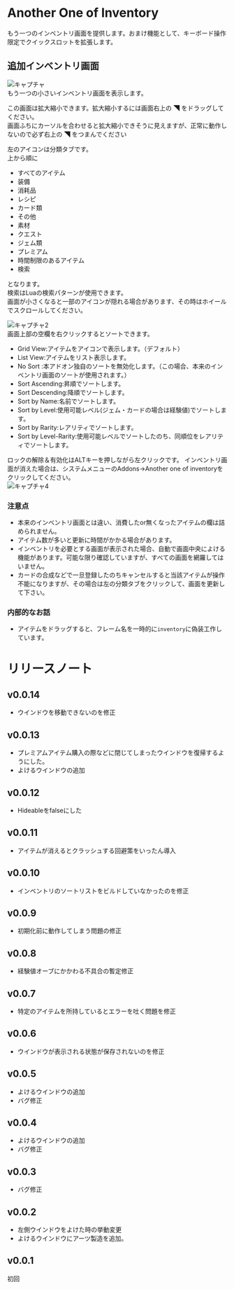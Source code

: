 # Another One of Inventory
もう一つのインベントリ画面を提供します。おまけ機能として、キーボード操作限定でクイックスロットを拡張します。

## 追加インベントリ画面
![キャプチャ](https://user-images.githubusercontent.com/50558182/72211763-0b189580-3514-11ea-9950-7f72576284e4.PNG)  
もう一つの小さいインベントリ画面を表示します。  

この画面は拡大縮小できます。拡大縮小するには画面右上の ◥ をドラッグしてください。  
画面ふちにカーソルを合わせると拡大縮小できそうに見えますが、正常に動作しないので必ず右上の ◥ をつまんでください

左のアイコンは分類タブです。  
上から順に
- すべてのアイテム
- 装備
- 消耗品
- レシピ
- カード類
- その他
- 素材
- クエスト
- ジェム類
- プレミアム
- 時間制限のあるアイテム
- 検索  

となります。  
検索はLuaの検索パターンが使用できます。  
画面が小さくなると一部のアイコンが隠れる場合があります、その時はホイールでスクロールしてください。  
  

![キャプチャ2](https://user-images.githubusercontent.com/50558182/72211703-1919e680-3513-11ea-841d-71db0eaec9ca.PNG)    
画面上部の空欄を右クリックするとソートできます。
- Grid View:アイテムをアイコンで表示します。（デフォルト）
- List View:アイテムをリスト表示します。
- No Sort :本アドオン独自のソートを無効化します。（この場合、本来のインベントリ画面のソートが使用されます。）
- Sort Ascending:昇順でソートします。
- Sort Descending:降順でソートします。
- Sort by Name:名前でソートします。
- Sort by Level:使用可能レベル(ジェム・カードの場合は経験値)でソートします。
- Sort by Rarity:レアリティでソートします。
- Sort by Level-Rarity:使用可能レベルでソートしたのち、同順位をレアリティでソートします。
  
ロックの解除＆有効化はALTキーを押しながら左クリックです。
インベントリ画面が消えた場合は、システムメニューのAddons→Another one of inventoryをクリックしてください。  
![キャプチャ4](https://user-images.githubusercontent.com/50558182/72212187-c3493c80-351a-11ea-870e-b2d1c5446711.PNG)  

### 注意点
* 本来のインベントリ画面とは違い、消費したor無くなったアイテムの欄は詰められません。
* アイテム数が多いと更新に時間がかかる場合があります。
* インベントリを必要とする画面が表示された場合、自動で画面中央によける機能があります。可能な限り確認していますが、すべての画面を網羅してはいません。
* カードの合成などで一旦登録したのちキャンセルすると当該アイテムが操作不能になりますが、その場合は左の分類タブをクリックして、画面を更新して下さい。

### 内部的なお話
* アイテムをドラッグすると、フレーム名を一時的に`inventory`に偽装工作しています。

# リリースノート
## v0.0.14
* ウインドウを移動できないのを修正
## v0.0.13
* プレミアムアイテム購入の際などに閉じてしまったウインドウを復帰するようにした。
* よけるウインドウの追加
## v0.0.12
* Hideableをfalseにした
## v0.0.11
* アイテムが消えるとクラッシュする回避策をいったん導入
## v0.0.10
* インベントリのソートリストをビルドしていなかったのを修正
## v0.0.9
* 初期化前に動作してしまう問題の修正
## v0.0.8
* 経験値オーブにかかわる不具合の暫定修正

## v0.0.7
* 特定のアイテムを所持しているとエラーを吐く問題を修正

## v0.0.6
* ウインドウが表示される状態が保存されないのを修正
## v0.0.5
* よけるウインドウの追加
* バグ修正
## v0.0.4
* よけるウインドウの追加
* バグ修正
## v0.0.3
* バグ修正
## v0.0.2
* 左側ウインドウをよけた時の挙動変更
* よけるウインドウにアーツ製造を追加。
## v0.0.1
初回
